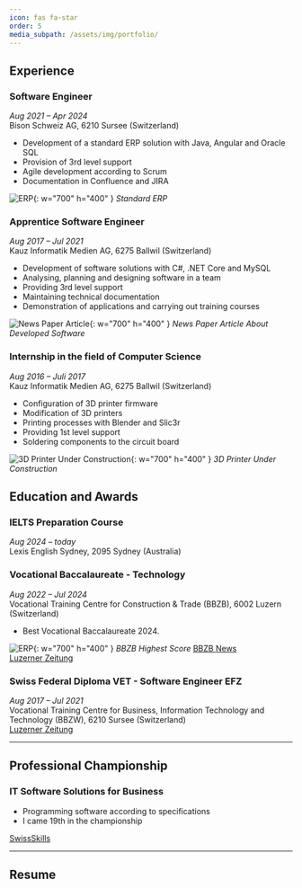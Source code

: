 ```yaml
---
icon: fas fa-star
order: 5
media_subpath: /assets/img/portfolio/
---
```


## Experience

### Software Engineer
_Aug 2021 – Apr 2024_<br> 
Bison Schweiz AG, 6210 Sursee (Switzerland)
- Development of a standard ERP solution with Java, Angular and Oracle SQL
- Provision of 3rd level support
- Agile development according to Scrum
- Documentation in Confluence and JIRA

![ERP](erp.jpg){: w="700" h="400" }
_Standard ERP_

### Apprentice Software Engineer
_Aug 2017 – Jul 2021_<br>
Kauz Informatik Medien AG, 6275 Ballwil (Switzerland)
- Development of software solutions with C#, .NET Core and MySQL
- Analysing, planning and designing software in a team
- Providing 3rd level support
- Maintaining technical documentation
- Demonstration of applications and carrying out training courses

![News Paper Article](newspaperarticlepunktesystem.jpg){: w="700" h="400" }
_News Paper Article About Developed Software_

### Internship in the field of Computer Science
_Aug 2016 – Juli 2017_<br>
Kauz Informatik Medien AG, 6275 Ballwil (Switzerland)
- Configuration of 3D printer firmware
- Modification of 3D printers
- Printing processes with Blender and Slic3r
- Providing 1st level support
- Soldering components to the circuit board

![3D Printer Under Construction](threedprinter.jpg){: w="700" h="400" }
_3D Printer Under Construction_

## Education and Awards

### IELTS Preparation Course
_Aug 2024 – today_<br>
Lexis English Sydney, 2095 Sydney (Australia)

### Vocational Baccalaureate - Technology
_Aug 2022 – Jul 2024_<br>
Vocational Training Centre for Construction & Trade (BBZB), 6002 Luzern (Switzerland)
- Best Vocational Baccalaureate 2024.

![ERP](bbzbhighestscore.jpg){: w="700" h="400" }
_BBZB Highest Score_
[BBZB News](https://beruf.lu.ch/Berufslehre/Berufslehre_im_Betrieb/Berufsfachschule/berufsbildungszentren/bbzb/Berufsmaturitaet/News)
<br>
[Luzerner Zeitung](https://www.luzernerzeitung.ch/zentralschweiz/luzern/lehrabschluesse-die-namen-aller-lehrabgaengerinnen-und-lehrabgaenger-im-kanton-luzern-ld.2647330?reduced=true#subtitle-bm-berufsbegleitend-richtung-technik-architektur-life-sciences-second)

### Swiss Federal Diploma VET - Software Engineer EFZ
_Aug 2017 – Jul 2021_<br>
Vocational Training Centre for Business, Information Technology and Technology (BBZW), 6210 Sursee (Switzerland)
<br>
[Luzerner Zeitung](https://www.luzernerzeitung.ch/zentralschweiz/luzern/namen-lehrabgaenger-kanton-luzern-gewerblich-industrielle-berufe-ld.2165695)

---

## Professional Championship
### IT Software Solutions for Business
- Programming software according to specifications
- I came 19th in the championship
<object data="../assets/pdf/swissskillscertificate.pdf" width="100%" height="700" type='application/pdf'></object>

[SwissSkills](https://www.luzernerzeitung.ch/zentralschweiz/luzern/swiss-skills-praezision-unter-zeitdruck-in-dagmersellen-kaempfen-neun-plattenleger-um-den-schweizermeistertitel-ld.1255743?reduced=true)

---

## Resume

<object data="../assets/pdf/resume.pdf" width="100%" height="700" type='application/pdf'></object>
